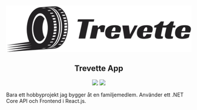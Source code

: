 <p align="center">
  <img src="logo.svg">  
</p>
<h2 align="center">Trevette App</h2>
<p align="center">
  <img src="https://dev.azure.com/pierrenygard/Trevette/_apis/build/status/pirren.TrevetteApp?branchName=master">
  <img src="https://img.shields.io/badge/version-1.0.2-FFD647">
</p>

Bara ett hobbyprojekt jag bygger åt en familjemedlem. Använder ett .NET Core API och Frontend i React.js. 
